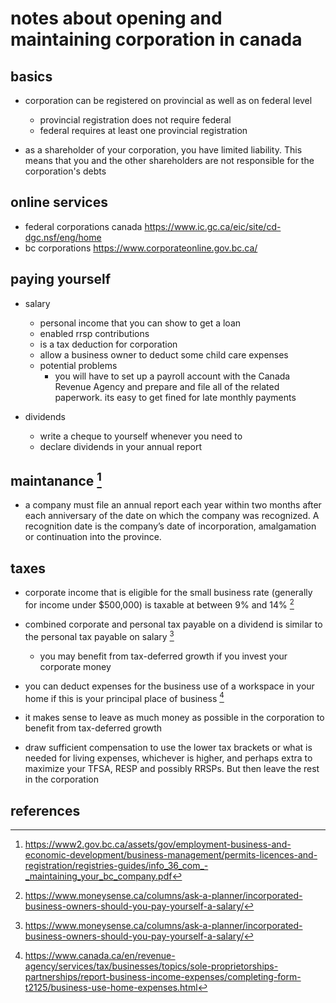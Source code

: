 # notes about opening and maintaining corporation in canada

## basics

- corporation can be registered on provincial as well as on federal level
  - provincial registration does not require federal
  - federal requires at least one provincial registration

- as a shareholder of your corporation, you have limited liability. This means that 
  you and the other shareholders are not responsible for the corporation's debts


## online services

- federal corporations canada https://www.ic.gc.ca/eic/site/cd-dgc.nsf/eng/home
- bc corporations https://www.corporateonline.gov.bc.ca/


## paying yourself

- salary
  - personal income that you can show to get a loan
  - enabled rrsp contributions
  - is a tax deduction for corporation 
  - allow a business owner to deduct some child care expenses
  - potential problems
    - you will have to set up a payroll account with the Canada Revenue Agency and prepare 
      and file all of the related paperwork. its easy to get fined for late monthly payments

- dividends
  - write a cheque to yourself whenever you need to
  - declare dividends in your annual report


## maintanance [^1]

- a company must file an annual report each year within two months after each anniversary 
  of the date on which the company was recognized. A recognition date is the company’s date of 
  incorporation, amalgamation or continuation into the province.


## taxes

- corporate income that is eligible for the small business rate (generally for income under $500,000) 
  is taxable at between 9% and 14% [^3]

- combined corporate and personal tax payable on a dividend is similar to the personal tax payable on salary [^3]
  - you may benefit from tax-deferred growth if you invest your corporate money

- you can deduct expenses for the business use of a workspace in your home if this 
  is your principal place of business [^2]

- it makes sense to leave as much money as possible in the corporation to benefit from tax-deferred growth

- draw sufficient compensation to use the lower tax brackets or what is needed for living expenses, 
  whichever is higher, and perhaps extra to maximize your TFSA, RESP and possibly RRSPs. But then 
  leave the rest in the corporation


## references

[^1]: https://www2.gov.bc.ca/assets/gov/employment-business-and-economic-development/business-management/permits-licences-and-registration/registries-guides/info_36_com_-_maintaining_your_bc_company.pdf

[^2]: https://www.canada.ca/en/revenue-agency/services/tax/businesses/topics/sole-proprietorships-partnerships/report-business-income-expenses/completing-form-t2125/business-use-home-expenses.html

[^3]: https://www.moneysense.ca/columns/ask-a-planner/incorporated-business-owners-should-you-pay-yourself-a-salary/
